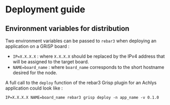 # Deployment guide

## Environment variables for distribution
Two environment variables can be passed to `rebar3` when deploying an application on a GRiSP board : 

- `IP=X.X.X.X` : where `X.X.X.X` should be replaced by the IPv4 address that will be assigned to the target board.
- `NAME=board_name` : where `board_name` corresponds to the short hostname desired for the node.

A full call to the `deploy` function of the rebar3 Grisp plugin for an Achlys application could look like :

`IP=X.X.X.X NAME=board_name rebar3 grisp deploy -n app_name -v 0.1.0`
